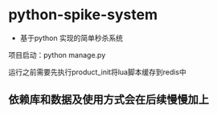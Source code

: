 # python-spike-system
* 基于python 实现的简单秒杀系统

项目启动：python manage.py

运行之前需要先执行product_init将lua脚本缓存到redis中



## 依赖库和数据及使用方式会在后续慢慢加上
